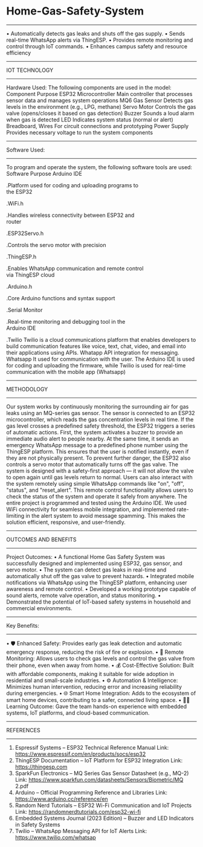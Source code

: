 # Home-Gas-Safety-System
****************************************************************************************************************
• Automatically detects gas leaks and shuts off the gas supply.  • Sends real-time WhatsApp alerts via ThingESP.  • Provides remote monitoring and control through IoT commands.  • Enhances campus safety and resource efficiency
****************************************************************************************************************
IOT TECHNOLOGY
****************************************************************************************************************
Hardware Used: 
The following components are used in the model: 
Component Purpose 
ESP32 
Microcontroller 
Main controller that processes sensor data and manages 
system operations 
MQ6 Gas Sensor Detects gas levels in the environment  (e.g., LPG, 
methane) 
Servo Motor Controls the gas valve 
(opens/closes it based on gas detection) 
Buzzer Sounds a loud alarm when gas is detected 
LED Indicates system status (normal or alert) 
 Breadboard, Wires For circuit connections and prototyping 
Power Supply Provides necessary voltage to run the system components 

****************************************************************************************************************
Software Used: 
****************************************************************************************************************
To program and operate the system, the following software tools are used: 
Software Purpose 
Arduino IDE 
 
.Platform used for coding and uploading programs to  
the ESP32 
 
.WiFi.h 
 
.Handles wireless connectivity between ESP32 and  
router 
 
.ESP32Servo.h 
 
.Controls the servo motor with precision 
 
.ThingESP.h 
 
.Enables WhatsApp communication and remote control  
via ThingESP cloud 
 
.Arduino.h 
 
.Core Arduino functions and syntax support 
 
.Serial Monitor 
 
.Real-time monitoring and debugging tool in the  
Arduino IDE 
 
.Twilio Twilio is a cloud communications platform that enables 
developers to build communication features like voice, 
text, chat, video, and email into their applications using 
APIs. Whatapp API integration for messaging. 
Whatsapp It used for communication with the user. The Arduino 
IDE is used for coding and uploading the firmware, 
while Twilio is used for real-time communication with 
the mobile app (Whatsapp)
****************************************************************************************************************
METHODOLOGY 
****************************************************************************************************************
Our system works by continuously monitoring the surrounding air for gas leaks using 
an MQ-series gas sensor. The sensor is connected to an ESP32 microcontroller, 
which reads the gas concentration levels in real time. If the gas level crosses a 
predefined safety threshold, the ESP32 triggers a series of automatic actions. 
First, the system activates a buzzer to provide an immediate audio alert to people 
nearby. At the same time, it sends an emergency WhatsApp message to a predefined 
phone number using the ThingESP platform. This ensures that the user is notified 
instantly, even if they are not physically present. 
To prevent further danger, the ESP32 also controls a servo motor that automatically 
turns off the gas valve. The system is designed with a safety-first approach — it will 
not allow the valve to open again until gas levels return to normal. 
Users can also interact with the system remotely using simple WhatsApp commands 
like "on", "off", "status", and "reset_alert". This remote control functionality allows 
users to check the status of the system and operate it safely from anywhere. 
The entire project is programmed and tested using the Arduino IDE. We used WiFi 
connectivity for seamless mobile integration, and implemented rate-limiting in the 
alert system to avoid message spamming. This makes the solution efficient, 
responsive, and user-friendly.
****************************************************************************************************************
OUTCOMES AND BENEFITS 
****************************************************************************************************************
Project Outcomes: 
• A functional Home Gas Safety System was successfully designed and 
implemented using ESP32, gas sensor, and servo motor. 
• The system can detect gas leaks in real-time and automatically shut off the 
gas valve to prevent hazards. 
• Integrated mobile notifications via WhatsApp using the ThingESP platform, 
enhancing user awareness and remote control. 
• Developed a working prototype capable of sound alerts, remote valve 
operation, and status monitoring. 
• Demonstrated the potential of IoT-based safety systems in household and 
commercial environments.
****************************************************************************************************************
Key Benefits: 
****************************************************************************************************************
• 🛡️ Enhanced Safety: Provides early gas leak detection and automatic 
emergency response, reducing the risk of fire or explosion. 
• 📱 Remote Monitoring: Allows users to check gas levels and control the gas 
valve from their phone, even when away from home. 
• 💰 Cost-Effective Solution: Built with affordable components, making it 
suitable for wide adoption in residential and small-scale industries. 
• ⚙️ 
Automation & Intelligence: Minimizes human intervention, reducing error 
and increasing reliability during emergencies. 
• 🌐 Smart Home Integration: Adds to the ecosystem of smart home devices, 
contributing to a safer, connected living space. 
• 👨‍💻 Learning Outcome: Gave the team hands-on experience with embedded 
systems, IoT platforms, and cloud-based communication.

****************************************************************************************************************
REFERENCES 
****************************************************************************************************************
1. Espressif Systems – ESP32 Technical Reference Manual Link: 
https://www.espressif.com/en/products/socs/esp32  
2. ThingESP Documentation – IoT Platform for ESP32 Integration 
Link: https://thingesp.com  
3. SparkFun Electronics – MQ Series Gas Sensor Datasheet (e.g., 
MQ-2) Link: 
https://www.sparkfun.com/datasheets/Sensors/Biometric/MQ
2.pdf  
4. Arduino – Official Programming Reference and Libraries Link: 
https://www.arduino.cc/reference/en  
5. Random Nerd Tutorials – ESP32 Wi-Fi Communication and IoT 
Projects Link: https://randomnerdtutorials.com/esp32-wi-fi  
6. Embedded Systems Journal (2023 Edition) – Buzzer and LED 
Indicators in Safety Systems 
7. Twilio – WhatsApp Messaging API for IoT Alerts Link: 
https://www.twilio.com/whatsap
